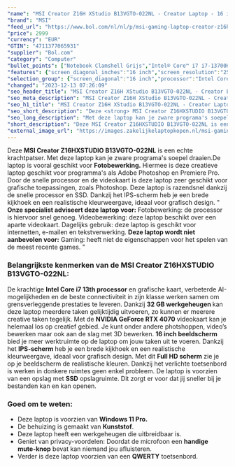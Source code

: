 ```yaml
---
"name": "MSI Creator Z16H XStudio B13VGTO-022NL - Creator Laptop - 16 inch - 120 Hz"
"brand": "MSI"
"feed_url": "https://www.bol.com/nl/nl/p/msi-gaming-laptop-creator-z16hxstudio-b13vgto-022nl/9300000142418921"
"price": 2999
"currency": "EUR"
"GTIN": "4711377065931"
"supplier": "Bol.com"
"category": "Computer"
"bullet_points": ["Notebook Clamshell Grijs","Intel® Core™ i7 i7-13700HX","40,6 cm (16\") Quad HD+ 2560 x 1600 Pixels","32 GB DDR5-SDRAM 5600 MHz 2 x 16 GB","2 TB SSD","NVIDIA GeForce RTX 4070 8 GB Intel® UHD Graphics","Wi-Fi 6E (802.11ax) Bluetooth 5.3","90 Wh 280 W","Windows 11 Pro"]
"features": {"screen_diagonal_inches":"16 inch","screen_resolution":"2560 x 1600 Pixels","processor_family":"Intel® Core™ i7","memory_size":"32 GB","memory_type":"DDR5-SDRAM","total_storage_space":"2 TB","graphics_card":"NVIDIA GeForce RTX 4070","graphics_memory_size":"8 GB","operating_system":"Windows 11 Pro","battery_capacity":"90 Wh","width":"359 mm","depth":"256 mm","height":"18,4 mm","weight":"2,35 kg","purpose_laptop":"Creative"}
"selection_group": {"screen_diagonal":"16 inch","processor":"Intel Core i7","changed_price_past_3_days":false,"product_family":"Creator"}
"changed": "2023-12-13 07:26:09"
"seo_header_title": "MSI Creator Z16H XStudio B13VGTO-022NL - Creator Laptop - 16 inch - 120 Hz"
"seo_meta_description": "MSI Creator Z16H XStudio B13VGTO-022NL - Creator Laptop - 16 inch - 120 Hz"
"seo_h1_title": "MSI Creator Z16H XStudio B13VGTO-022NL - Creator Laptop - 16 inch - 120 Hz"
"seo_short_description": "Deze <strong> MSI Creator Z16HXSTUDIO B13VGTO-022NL</strong> is een echte krachtpatser."
"seo_long_description": "Met deze laptop kan je zware programa's soepel draaien. De laptop is vooral geschikt voor <strong>Fotobewerking. </strong> Hiermee is deze creatieve laptop geschikt voor programma's als Adobe Photoshop en Premiere Pro. Door de snelle processor en de videokaart is deze laptop zeer geschikt voor grafische toepassingen, zoals Photoshop. Deze laptop is razendsnel dankzij de snelle processor en SSD. Dankzij het IPS-scherm heb je een brede kijkhoek en een realistische kleurweergave, ideaal voor grafisch design. \" <strong>Onze specialist adviseert deze laptop voor:</strong> Fotobewerking: de processor is hiervoor snel genoeg.  Videobewerking: deze laptop beschikt over een aparte videokaart.  Dagelijks gebruik: deze laptop is geschikt voor internetten, e-mailen en tekstverwerking. <strong>Deze laptop wordt niet aanbevolen voor:</strong> Gaming: heeft niet de eigenschappen voor het spelen van de meest recente games. \" <h3>Belangrijkste kenmerken van de MSI Creator Z16HXSTUDIO B13VGTO-022NL:</h3> De krachtige <strong> Intel Core i7 13th processor</strong> en grafische kaart, verbeterde AI-mogelijkheden en de beste connectiviteit in zijn klasse werken samen om grensverleggende prestaties te leveren. Dankzij <strong> 32 GB werkgeheugen </strong>kan deze laptop meerdere taken gelijktijdig uitvoeren, zo kunnen er meerere creative taken tegelijk. Met de <strong>NVIDIA GeForce RTX 4070</strong> videokaart kan je helemaal los op creatief gebied. Je kunt onder andere photshoppen, video’s bewerken maar ook aan de slag met 3D bewerken. <strong>16 inch beeldscherm</strong> bied je meer werktruimte op de laptop om jouw taken uit te voeren. Dankzij het <strong> IPS-scherm </strong>heb je een brede kijkhoek en een realistische kleurweergave, ideaal voor grafisch design. Met dit <strong>Full HD scherm</strong> zie je op je beeldscherm de realistische kleuren. Dankzij het verlichte toetsenbord is werken in donkere ruimtes geen enkel probleem. De laptop is voorzien van een opslag met <strong>SSD</strong> opslagruimte. Dit zorgt er voor dat jij sneller bij je bestanden kan en kan openen. <h3>Goed om te weten:</h3> <ul> <li>Deze laptop is voorzien van <strong>Windows 11 Pro. </strong> </li> <li>De behuizing is gemaakt van <strong>Kunststof</strong>. </li> <li>Deze laptop heeft een werkgeheugen die uitbreidbaar is. </li> <li>Geniet van privacy-voordelen: Doordat de microfoon een <strong>handige mute-knop</strong> bevat kan niemand jou afluisteren. </li> <li>Verder is deze laptop voorzien van een <strong>QWERTY</strong> toetsenbord. </li> </ul>"
"short_description": "Deze MSI Creator Z16HXSTUDIO B13VGTO-022NL is een echte krachtpatser. Met deze laptop kan je zware programa's soepel draaien.De laptop is vooral geschikt voor Fotobewerking. Hiermee is deze creatieve laptop geschikt voor programma's als Adobe Photoshop en Premiere Pro. Door de snelle processor en de videokaart is deze laptop zeer geschikt voor grafische toepassingen, zoals Photoshop. Deze laptop is razendsnel dankzij de snelle processor en SSD. Dankzij het IPS-scherm heb je een brede kijkhoek en een realistische kleurweergave, ideaal voor grafisch design. \" Onze specialist adviseert deze laptop voor: Fotobewerking: de processor is hiervoor snel genoeg. Videobewerking: deze laptop beschikt over een aparte videokaart. Dagelijks gebruik: deze laptop is geschikt voor internetten, e-mailen en tekstverwerking. Deze laptop wordt niet aanbevolen voor: Gaming: heeft niet de eigenschappen voor het spelen van de meest recente games. \" Belangrijkste kenmerken van de MSI Creator Z16HXSTUDIO B13VGTO-022NL: De krachtige Intel Core i7 13th processor en grafische kaart, verbeterde AI-mogelijkheden en de beste connectiviteit in zijn klasse werken samen om grensverleggende prestaties te leveren. Dankzij 32 GB werkgeheugen kan deze laptop meerdere taken gelijktijdig uitvoeren, zo kunnen er meerere creative taken tegelijk. Met de NVIDIA GeForce RTX 4070 videokaart kan je helemaal los op creatief gebied. Je kunt onder andere photshoppen, video’s bewerken maar ook aan de slag met 3D bewerken. 16 inch beeldscherm bied je meer werktruimte op de laptop om jouw taken uit te voeren. Dankzij het IPS-scherm heb je een brede kijkhoek en een realistische kleurweergave, ideaal voor grafisch design. Met dit Full HD scherm zie je op je beeldscherm de realistische kleuren. Dankzij het verlichte toetsenbord is werken in donkere ruimtes geen enkel probleem. De laptop is voorzien van een opslag met SSD opslagruimte. Dit zorgt er voor dat jij sneller bij je bestanden kan en kan openen. Goed om te weten: Deze laptop is voorzien van Windows 11 Pro. De behuizing is gemaakt van Kunststof. Deze laptop heeft een werkgeheugen die uitbreidbaar is. Geniet van privacy-voordelen: Doordat de microfoon een handige mute-knop bevat kan niemand jou afluisteren. Verder is deze laptop voorzien van een QWERTY toetsenbord."
"external_image_url": "https://images.zakelijkelaptopkopen.nl/msi-gaming-laptop-creator-z16hxstudio-b13vgto-022nl.webp"
---
```


Deze <strong> MSI Creator Z16HXSTUDIO B13VGTO-022NL</strong> is een echte krachtpatser. Met deze laptop kan je zware programa's soepel draaien.De laptop is vooral geschikt voor <strong>Fotobewerking.</strong> Hiermee is deze creatieve laptop geschikt voor programma's als Adobe Photoshop en Premiere Pro. Door de snelle processor en de videokaart is deze laptop zeer geschikt voor grafische toepassingen, zoals Photoshop. Deze laptop is razendsnel dankzij de snelle processor en SSD. Dankzij het IPS-scherm heb je een brede kijkhoek en een realistische kleurweergave, ideaal voor grafisch design. " <strong>Onze specialist adviseert deze laptop voor:</strong>  Fotobewerking: de processor is hiervoor snel genoeg.  Videobewerking: deze laptop beschikt over een aparte videokaart.  Dagelijks gebruik: deze laptop is geschikt voor internetten, e-mailen en tekstverwerking. <strong>Deze laptop wordt niet aanbevolen voor:</strong>  Gaming: heeft niet de eigenschappen voor het spelen van de meest recente games. " <h3>Belangrijkste kenmerken van de MSI Creator Z16HXSTUDIO B13VGTO-022NL:</h3> De krachtige <strong> Intel Core i7 13th processor</strong> en grafische kaart, verbeterde AI-mogelijkheden en de beste connectiviteit in zijn klasse werken samen om grensverleggende prestaties te leveren. Dankzij <strong> 32 GB werkgeheugen </strong>kan deze laptop meerdere taken gelijktijdig uitvoeren, zo kunnen er meerere creative taken tegelijk. Met de <strong>NVIDIA GeForce RTX 4070</strong> videokaart kan je helemaal los op creatief gebied. Je kunt onder andere photshoppen, video’s bewerken maar ook aan de slag met 3D bewerken. <strong>16 inch beeldscherm</strong> bied je meer werktruimte op de laptop om jouw taken uit te voeren. Dankzij het <strong> IPS-scherm </strong>heb je een brede kijkhoek en een realistische kleurweergave, ideaal voor grafisch design. Met dit <strong>Full HD scherm</strong> zie je op je beeldscherm de realistische kleuren. Dankzij het verlichte toetsenbord is werken in donkere ruimtes geen enkel probleem. De laptop is voorzien van een opslag met <strong>SSD</strong> opslagruimte. Dit zorgt er voor dat jij sneller bij je bestanden kan en kan openen. <h3>Goed om te weten:</h3> <ul> <li>Deze laptop is voorzien van <strong>Windows 11 Pro.</strong> </li> <li>De behuizing is gemaakt van <strong>Kunststof</strong>.</li> <li>Deze laptop heeft een werkgeheugen die uitbreidbaar is.</li> <li>Geniet van privacy-voordelen: Doordat de microfoon een <strong>handige mute-knop</strong> bevat kan niemand jou afluisteren. </li> <li>Verder is deze laptop voorzien van een <strong>QWERTY</strong> toetsenbord.</li> </ul>